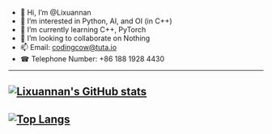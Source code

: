 - 👋 Hi, I’m @Lixuannan
- 👀 I’m interested in Python, AI, and OI (in C++)
- 🌱 I’m currently learning C++, PyTorch
- 💞️ I’m looking to collaborate on Nothing 
- 📫 Email: codingcow@tuta.io
- &#x260E; Telephone Number: +86 188 1928 4430 
---
[![Lixuannan's GitHub stats](https://github-readme-stats.vercel.app/api?username=lixuannan&count_private=true&theme=github_dark&show_icons=true)](https://github.com/anuraghazra/github-readme-stats)
---
[![Top Langs](https://github-readme-stats.vercel.app/api/top-langs/?username=lixuannan&theme=github_dark&layout=compact)](https://github.com/anuraghazra/github-readme-stats)
---

